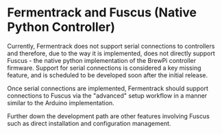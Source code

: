 # Fermentrack and Fuscus (Native Python Controller)

Currently, Fermentrack does not support serial connections to controllers and therefore, due to the way it is implemented, does not directly support Fuscus - the native python implementation of the BrewPi controller firmware. Support for serial connections is considered a key missing feature, and is scheduled to be developed soon after the initial release.

Once serial connections are implemented, Fermentrack should support connections to Fuscus via the "advanced" setup workflow in a manner similar to the Arduino implementation.

Further down the development path are other features involving Fuscus such as direct installation and configuration management.
